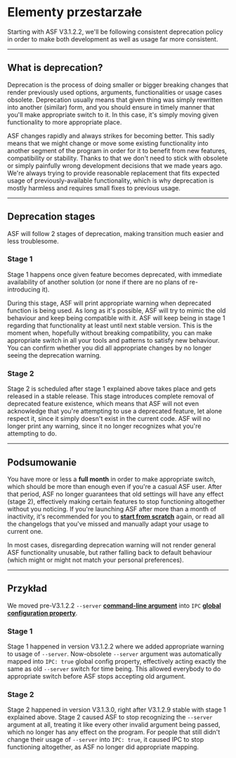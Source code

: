 # Elementy przestarzałe

Starting with ASF V3.1.2.2, we'll be following consistent deprecation policy in order to make both development as well as usage far more consistent.

* * *

## What is deprecation?

Deprecation is the process of doing smaller or bigger breaking changes that render previously used options, arguments, functionalities or usage cases obsolete. Deprecation usually means that given thing was simply rewritten into another (similar) form, and you should ensure in timely manner that you'll make appropriate switch to it. In this case, it's simply moving given functionality to more appropriate place.

ASF changes rapidly and always strikes for becoming better. This sadly means that we might change or move some existing functionality into another segment of the program in order for it to benefit from new features, compatibility or stability. Thanks to that we don't need to stick with obsolete or simply painfully wrong development decisions that we made years ago. We're always trying to provide reasonable replacement that fits expected usage of previously-available functionality, which is why deprecation is mostly harmless and requires small fixes to previous usage.

* * *

## Deprecation stages

ASF will follow 2 stages of deprecation, making transition much easier and less troublesome.

### Stage 1

Stage 1 happens once given feature becomes deprecated, with immediate availability of another solution (or none if there are no plans of re-introducing it).

During this stage, ASF will print appropriate warning when deprecated function is being used. As long as it's possible, ASF will try to mimic the old behaviour and keep being compatible with it. ASF will keep being in stage 1 regarding that functionality at least until next stable version. This is the moment when, hopefully without breaking compatibility, you can make appropriate switch in all your tools and patterns to satisfy new behaviour. You can confirm whether you did all appropriate changes by no longer seeing the deprecation warning.

### Stage 2

Stage 2 is scheduled after stage 1 explained above takes place and gets released in a stable release. This stage introduces complete removal of deprecated feature existence, which means that ASF will not even acknowledge that you're attempting to use a deprecated feature, let alone respect it, since it simply doesn't exist in the current code. ASF will no longer print any warning, since it no longer recognizes what you're attempting to do.

* * *

## Podsumowanie

You have more or less a **full month** in order to make appropriate switch, which should be more than enough even if you're a casual ASF user. After that period, ASF no longer guarantees that old settings will have any effect (stage 2), effectively making certain features to stop functioning altogether without you noticing. If you're launching ASF after more than a month of inactivity, it's recommended for you to **[start from scratch](https://github.com/JustArchiNET/ArchiSteamFarm/wiki/Setting-up)** again, or read all the changelogs that you've missed and manually adapt your usage to current one.

In most cases, disregarding deprecation warning will not render general ASF functionality unusable, but rather falling back to default behaviour (which might or might not match your personal preferences).

* * *

## Przykład

We moved pre-V3.1.2.2 `--server` **[command-line argument](https://github.com/JustArchiNET/ArchiSteamFarm/wiki/Command-line-arguments)** into `IPC` **[global configuration property](https://github.com/JustArchiNET/ArchiSteamFarm/wiki/Configuration#global-config)**.

### Stage 1

Stage 1 happened in version V3.1.2.2 where we added appropriate warning to usage of `--server`. Now-obsolete `--server` argument was automatically mapped into `IPC: true` global config property, effectively acting exactly the same as old `--server` switch for time being. This allowed everybody to do appropriate switch before ASF stops accepting old argument.

### Stage 2

Stage 2 happened in version V3.1.3.0, right after V3.1.2.9 stable with stage 1 explained above. Stage 2 caused ASF to stop recognizing the `--server` argument at all, treating it like every other invalid argument being passed, which no longer has any effect on the program. For people that still didn't change their usage of `--server` into `IPC: true`, it caused IPC to stop functioning altogether, as ASF no longer did appropriate mapping.